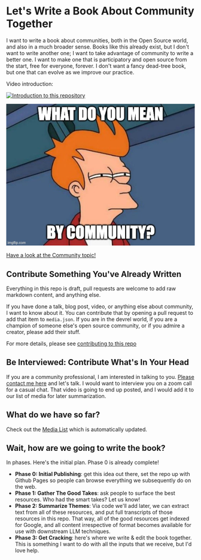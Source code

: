 # Let's Write a Book About Community Together

I want to write a book about communities, both in the Open Source world, and also in a much broader sense. Books like this already exist, but I don't want to write another one; I want to take advantage of community to write a better one. I want to make one that is 
participatory and open source from the start, free for everyone, forever. I don't want a fancy dead-tree book, but one that can evolve
as we improve our practice.

Video introduction:

[![Introduction to this repository](https://img.youtube.com/vi/j36lhnAiJ0g/1.jpg)](https://youtu.be/j36lhnAiJ0g)

![What do you mean by community?](img/what-is-community.jpg)

[Have a look at the Community topic!](topics/community.md)

## Contribute Something You've Already Written

Everything in this repo is draft, pull requests are welcome to add raw markdown content, and anything else.

If you have done a talk, blog post, video, or anything else about community, I want to know about it. You can
contribute that by opening a pull request to add that item to `media.json`. If you are in the devrel world, if you are
a champion of someone else's open source community, or if you admire a creator, please add their stuff.

For more details, please see  [contributing to this repo](CONTRIBUTING.md)

## Be Interviewed: Contribute What's In Your Head

If you are a community professional, I am interested in talking to you. [Please contact me here](mailto:allen.m.david@gmail.com) and let's talk. I would want to interview you on a zoom call for a casual chat. That video is going to end up posted, and I would
add it to our list of media for later summarization.

## What do we have so far?

Check out the [Media List](media/media-list.md) which is automatically updated.

## Wait, how are we going to write the book?

In phases. Here's the initial plan.  Phase 0 is already complete!

* **Phase 0: Initial Publishing**: get this idea out there, set the repo up with Github Pages so people can browse everything we subsequently do on the web.
* **Phase 1: Gather The Good Takes**: ask people to surface the best resources. Who had the smart takes? Let us know!
* **Phase 2: Summarize Themes**: Via code we'll add later, we can extract text from all of these resources,
and put full transcripts of those resources in this repo. That way, all of the good resources get indexed for Google, and all content irrespective of format becomes available for use with downstream LLM techniques.
* **Phase 3: Get Cracking**: here's where we write & edit the book together. This is something I want to do with all 
the inputs that we receive, but I'd love help.
